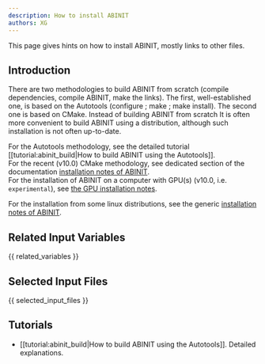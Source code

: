 ```yaml
---
description: How to install ABINIT
authors: XG
---
```

<!--- This is the source file for this topics. Can be edited. -->

This page gives hints on how to install ABINIT, mostly links to other files.

## Introduction

There are two methodologies to build ABINIT from scratch (compile dependencies, compile ABINIT, make the links).
The first, well-established one, is based on the Autotools (configure ; make ; make install).
The second one is based on CMake.
Instead of building ABINIT from scratch It is often more convenient to build ABINIT using a distribution, although such installation is not often up-to-date.

For the Autotools methodology, see the detailed tutorial [[tutorial:abinit_build|How to build ABINIT using the Autotools]].  
For the recent (v10.0) CMake methodology, see dedicated section of the documentation [installation notes of ABINIT](/installation).  
For the installation of ABINIT on a computer with GPU(s) (v10.0, i.e. `experimental`), see [the GPU installation notes](/INSTALL_gpu).  

For the installation from some linux distributions, see the generic [installation notes of ABINIT](/installation).

## Related Input Variables

{{ related_variables }}

## Selected Input Files

{{ selected_input_files }}

## Tutorials

* [[tutorial:abinit_build|How to build ABINIT using the Autotools]]. Detailed explanations. 


